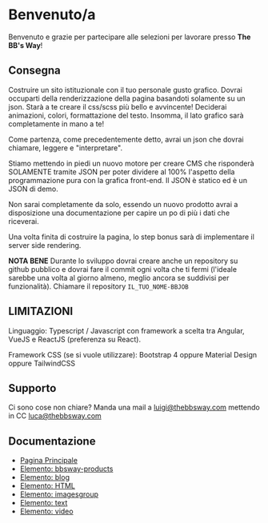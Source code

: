 # Benvenuto/a
Benvenuto e grazie per partecipare alle selezioni per lavorare presso **The BB's Way**!

## Consegna
Costruire un sito istituzionale con il tuo personale gusto grafico. Dovrai occuparti della renderizzazione della pagina basandoti solamente su un json. Starà a te creare il css/scss più bello e avvincente! Deciderai animazioni, colori, formattazione del testo. Insomma, il lato grafico sarà completamente in mano a te!

Come partenza, come precedentemente detto, avrai un json che dovrai chiamare, leggere e "interpretare".

Stiamo mettendo in piedi un nuovo motore per creare CMS che risponderà SOLAMENTE tramite JSON per poter dividere al 100% l'aspetto della programmazione pura con la grafica front-end. Il JSON è statico ed è un JSON di demo.

Non sarai completamente da solo, essendo un nuovo prodotto avrai a disposizione una documentazione per capire un po di più i dati che riceverai.

Una volta finita di costruire la pagina, lo step bonus sarà di implementare il server side rendering.

**NOTA BENE** Durante lo sviluppo dovrai creare anche un repository su github pubblico e dovrai fare il commit ogni volta che ti fermi (l'ideale sarebbe una volta al giorno almeno, meglio ancora se suddivisi per funzionalità). Chiamare il repository `IL_TUO_NOME-BBJOB`

## LIMITAZIONI
Linguaggio: Typescript / Javascript con framework a scelta tra Angular, VueJS e ReactJS (preferenza su React).

Framework CSS (se si vuole utilizzare): Bootstrap 4 oppure Material Design oppure TailwindCSS

## Supporto
Ci sono cose non chiare? Manda una mail a [luigi@thebbsway.com](mailto:luigi@thebbsway.com) mettendo in CC [luca@thebbsway.com](mailto:luca@thebbsway.com)

## Documentazione
* [Pagina Principale](https://github.com/The-BB-s-Way/frontend-tests/wiki/Documentazione)
* [Elemento: bbsway-products](https://github.com/The-BB-s-Way/frontend-tests/wiki/Elemento---bbsway-products)
* [Elemento: blog](https://github.com/The-BB-s-Way/frontend-tests/wiki/Elemento---blog)
* [Elemento: HTML](https://github.com/The-BB-s-Way/frontend-tests/wiki/Elemento---HTML)
* [Elemento: imagesgroup](https://github.com/The-BB-s-Way/frontend-tests/wiki/Elemento---imagesgroup)
* [Elemento: text](https://github.com/The-BB-s-Way/frontend-tests/wiki/Elemento---text)
* [Elemento: video](https://github.com/The-BB-s-Way/frontend-tests/wiki/Elemento---Video)
